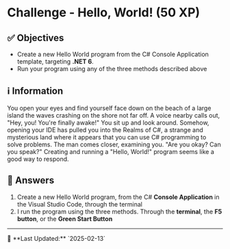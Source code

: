 # Challenge - Hello, World! (50 XP)

## ✅ Objectives
- Create a new Hello World program from the C# Console Application template, targeting <b>.NET 6</b>.
- Run your program using any of the three methods described above

## ℹ️ Information
You open your eyes and find yourself face down on the beach of a large island the waves crashing on the
shore not far off. A voice nearby calls out, "Hey, you! You're finally awake!" You sit up and look around.
Somehow, opening your IDE has pulled you into the Realms of C#, a strange and mysterious land where
it appears that you can use C# programming to solve problems. The man comes closer, examining you.
"Are you okay? Can you speak?" Creating and running a "Hello, World!" program seems like a good way
to respond.

## 📖 Answers
1. Create a new Hello World program, from the C# <b>Console Application</b> in the Visual Studio Code, through the terminal
2. I run the program using the three methods. Through the <b>terminal</b>, the <b>F5 button</b>, or the <b>Green Start Button</b>

<hr>
📅 **Last Updated:** `2025-02-13`